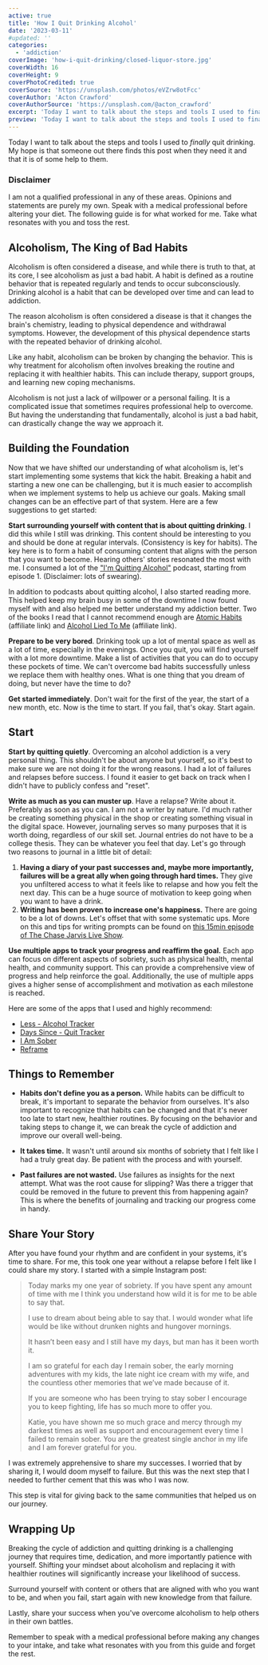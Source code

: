 ```yaml
---
active: true
title: 'How I Quit Drinking Alcohol'
date: '2023-03-11'
#updated: ''
categories:
  - 'addiction'
coverImage: 'how-i-quit-drinking/closed-liquor-store.jpg'
coverWidth: 16
coverHeight: 9
coverPhotoCredited: true
coverSource: 'https://unsplash.com/photos/eVZrw8otFcc'
coverAuthor: 'Acton Crawford'
coverAuthorSource: 'https://unsplash.com/@acton_crawford'
excerpt: 'Today I want to talk about the steps and tools I used to finally quit drinking.  My hope is that someone out there finds this post when they need it and that it is of some help to them.'
preview: 'Today I want to talk about the steps and tools I used to finally quit drinking.  My hope is that someone out there finds this post when they need it and that it is of some help to them.'
---
```


Today I want to talk about the steps and tools I used to *finally* quit drinking.  My hope is that someone out there finds this post when they need it and that it is of some help to them.

### Disclaimer

I am not a qualified professional in any of these areas.  Opinions and statements are purely my own.  Speak with a medical professional before altering your diet. The following guide is for what worked for me.  Take what resonates with you and toss the rest.

## Alcoholism, The King of Bad Habits

Alcoholism is often considered a disease, and while there is truth to that, at its core, I see alcoholism as just a bad habit. A habit is defined as a routine behavior that is repeated regularly and tends to occur subconsciously. Drinking alcohol is a habit that can be developed over time and can lead to addiction.

The reason alcoholism is often considered a disease is that it changes the brain's chemistry, leading to physical dependence and withdrawal symptoms. However, the development of this physical dependence starts with the repeated behavior of drinking alcohol.

Like any habit, alcoholism can be broken by changing the behavior. This is why treatment for alcoholism often involves breaking the routine and replacing it with healthier habits. This can include therapy, support groups, and learning new coping mechanisms.

Alcoholism is not just a lack of willpower or a personal failing. It is a complicated issue that sometimes requires professional help to overcome. But having the understanding that fundamentally, alcohol is just a bad habit, can drastically change the way we approach it.

## Building the Foundation

Now that we have shifted our understanding of what alcoholism is, let's start implementing some systems that kick the habit.  Breaking a habit and starting a new one can be challenging, but it is much easier to accomplish when we implement systems to help us achieve our goals.  Making small changes can be an effective part of that system. Here are a few suggestions to get started:

**Start surrounding yourself with content that is about quitting drinking**.  I did this while I still was drinking.  This content should be interesting to you and should be done at regular intervals. (Consistency is key for habits).  The key here is to form a habit of consuming content that aligns with the person that you want to become.  Hearing others' stories resonated the most with me.  I consumed a lot of the ["I'm Quitting Alcohol"](https://open.spotify.com/show/5sl90eruNwh5wABIILCS0b?si=f05b0167fecf48da) podcast, starting from episode 1. (Disclaimer: lots of swearing).

In addition to podcasts about quitting alcohol, I also started reading more.  This helped keep my brain busy in some of the downtime I now found myself with and also helped me better understand my addiction better.  Two of the books I read that I cannot recommend enough are [Atomic Habits](https://amzn.to/3jjB9dk) (affiliate link) and [Alcohol Lied To Me](https://amzn.to/3jjB9dk) (affiliate link).

**Prepare to be very bored**.  Drinking took up a lot of mental space as well as a lot of time, especially in the evenings.  Once you quit, you will find yourself with a lot more downtime.  Make a list of activities that you can do to occupy these pockets of time.  We can't overcome bad habits successfully unless we replace them with healthy ones.  What is one thing that you dream of doing, but never have the time to do?

**Get started immediately**.  Don't wait for the first of the year, the start of a new month, etc.  Now is the time to start.  If you fail, that's okay. Start again.

## Start

**Start by quitting quietly**.  Overcoming an alcohol addiction is a very personal thing.  This shouldn't be about anyone but yourself, so it's best to make sure we are not doing it for the wrong reasons.  I had a lot of failures and relapses before success.  I found it easier to get back on track when I didn't have to publicly confess and "reset".

**Write as much as you can muster up**.  Have a relapse?  Write about it.  Preferably as soon as you can.  I am not a writer by nature. I'd much rather be creating something physical in the shop or creating something visual in the digital space.  However,  journaling serves so many purposes that it is worth doing, regardless of our skill set.  Journal entries do not have to be a college thesis.  They can be whatever you feel that day.  Let's go through two reasons to journal in a little bit of detail:

1. **Having a diary of your past successes and, maybe more importantly, failures will be a great ally when going through hard times.**  They give you unfiltered access to what it feels like to relapse and how you felt the next day.  This can be a huge source of motivation to keep going when you want to have a drink.
2. **Writing has been proven to increase one's happiness.**  There are going to be a lot of downs. Let's offset that with some systematic ups.  More on this and tips for writing prompts can be found on [this 15min episode of The Chase Jarvis Live Show](https://www.chasejarvis.com/blog/writing-makes-photographers-more-creative-5-easy-tips/).  

**Use multiple apps to track your progress and reaffirm the goal.**  Each app can focus on different aspects of sobriety, such as physical health, mental health, and community support. This can provide a comprehensive view of progress and help reinforce the goal. Additionally, the use of multiple apps gives a higher sense of accomplishment and motivation as each milestone is reached.

Here are some of the apps that I used and highly recommend:

- [Less - Alcohol Tracker](https://apps.apple.com/us/app/less-alcohol-tracker/id1484828892)
- [Days Since - Quit Tracker](https://apps.apple.com/us/app/days-since-quit-tracker/id1445348921)
- [I Am Sober](https://iamsober.com/)
- [Reframe](https://www.reframeapp.com/)

## Things to Remember

- **Habits don't define you as a person.** While habits can be difficult to break, it's important to separate the behavior from ourselves. It's also important to recognize that habits can be changed and that it's never too late to start new, healthier routines. By focusing on the behavior and taking steps to change it, we can break the cycle of addiction and improve our overall well-being.

- **It takes time.**  It wasn't until around six months of sobriety that I felt like I had a truly great day.  Be patient with the process and with yourself. 

- **Past failures are not wasted.**  Use failures as insights for the next attempt.  What was the root cause for slipping?  Was there a trigger that could be removed in the future to prevent this from happening again?  This is where the benefits of journaling and tracking our progress come in handy.

## Share Your Story

After you have found your rhythm and are confident in your systems, it's time to share.  For me, this took one year without a relapse before I felt like I could share my story.  I started with a simple Instagram post:

> Today marks my one year of sobriety. If you have spent any amount of time with me I think you understand how wild it is for me to be able to say that.
>
> I use to dream about being able to say that. I would wonder what life would be like without drunken nights and hungover mornings.
>
> It hasn’t been easy and I still have my days, but man has it been worth it.
>
> I am so grateful for each day I remain sober, the early morning adventures with my kids, the late night ice cream with my wife, and the countless other memories that we’ve made because of it.
>
> If you are someone who has been trying to stay sober I encourage you to keep fighting, life has so much more to offer you.
>
> Katie, you have shown me so much grace and mercy through my darkest times as well as support and encouragement every time I failed to remain sober. You are the greatest single anchor in my life and I am forever grateful for you.

I was extremely apprehensive to share my successes.  I worried that by sharing it, I would doom myself to failure.  But this was the next step that I needed to further cement that this was who I was now.

This step is vital for giving back to the same communities that helped us on our journey.

## Wrapping Up
Breaking the cycle of addiction and quitting drinking is a challenging journey that requires time, dedication, and more importantly patience with yourself.  Shifting your mindset about alcoholism and replacing it with healthier routines will significantly increase your likelihood of success.

Surround yourself with content or others that are aligned with who you want to be, and when you fail, start again with new knowledge from that failure.

Lastly, share your success when you've overcome alcoholism to help others in their own battles.

Remember to speak with a medical professional before making any changes to your intake, and take what resonates with you from this guide and forget the rest.

